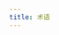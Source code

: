 ```yaml
---
title: 术语
---
```

<LinkCard title="Glossary of terms for price action trading" href="https://www.brookstradingcourse.com/price-action-trading-terms-glossary/" />
